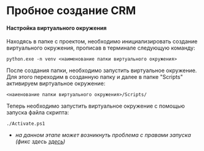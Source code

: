 # Пробное создание CRM

#### Настройка виртуального окружения

Находясь в папке с проектом, необходимо инициализировать создание виртуального окружения, прописав в терминале следующую команду:

`python.exe -n venv <наименование папки виртуального окружения>`

После создания папки, необходимо запустить виртуальное окружение. Для этого переходим в созданную папку и далее в папке "Scripts" активируем виртуальное окружение:

`<наиенование папки виртуального окружения>/Scripts/`

Теперь необходимо запустить виртуальное окружение с помощью запуска файла скрипта:

`./Activate.ps1`

* *на данном этапе может возникнуть проблема с правами запуска (фикс здесь [здесь](https://yandex.ru/video/preview/?text=так%20как%20выполнение%20сценариев%20отключено%20в%20этой%20системе.&path=yandex_search&parent-reqid=1650857695193760-817007845170039786-vla1-3449-vla-l7-balancer-8080-BAL-1913&from_type=vast&filmId=13770932925170864700https://yandex.ru/video/preview/?text=так%20как%20выполнение%20сценариев%20отключено%20в%20этой%20системе.&path=yandex_search&parent-reqid=1650857695193760-817007845170039786-vla1-3449-vla-l7-balancer-8080-BAL-1913&from_type=vast&filmId=13770932925170864700 "https://yandex.ru/video/preview/?text=так%20как%20выполнение%20сценариев%20отключено%20в%20этой%20системе.&amp;path=yandex_search&amp;parent-reqid=1650857695193760-817007845170039786-vla1-3449-vla-l7-balancer-8080-BAL-1913&amp;from_type=vast&amp;filmId=13770932925170864700https://yandex.ru/video/preview/?text=так%20как%20выполнение%20сценариев%20отключено%20в%20этой%20системе.&amp;path=yandex_search&amp;parent-reqid=1650857695193760-817007845170039786-vla1-3449-vla-l7-balancer-8080-BAL-1913&amp;from_type=vast&amp;filmId=13770932925170864700"))*
